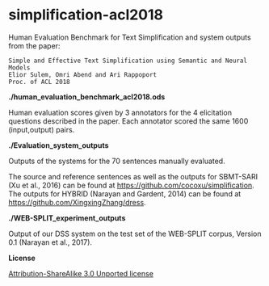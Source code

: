 # simplification-acl2018
Human Evaluation Benchmark for Text Simplification and system outputs from the paper:

    Simple and Effective Text Simplification using Semantic and Neural Models
    Elior Sulem, Omri Abend and Ari Rappoport
    Proc. of ACL 2018

**./human_evaluation_benchmark_acl2018.ods**

Human evaluation scores given by 3 annotators for the 4 elicitation questions described in the paper.
Each annotator scored the same 1600 (input,output) pairs.

**./Evaluation_system_outputs**

Outputs of the systems for the 70 sentences manually evaluated.

The source and reference sentences as well as the outputs for SBMT-SARI (Xu et al., 2016) can be found at
https://github.com/cocoxu/simplification.
The outputs for HYBRID (Narayan and Gardent, 2014) can be found at https://github.com/XingxingZhang/dress.

**./WEB-SPLIT_experiment_outputs**

Output of our DSS system on the test set of the WEB-SPLIT corpus, Version 0.1 (Narayan et al., 2017).

**License**

[Attribution-ShareAlike 3.0 Unported license](https://creativecommons.org/licenses/by-sa/3.0/)
